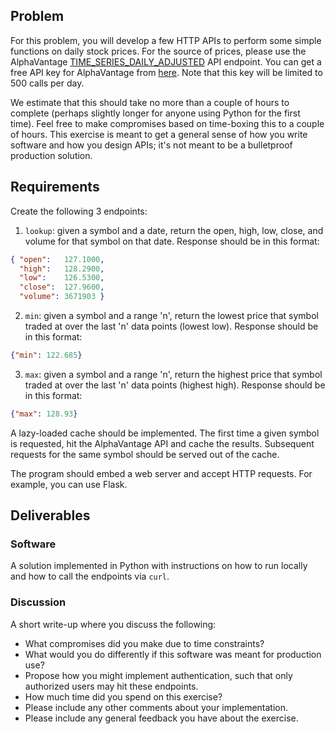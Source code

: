 ## Problem

For this problem, you will develop a few HTTP APIs to perform some simple functions on daily stock prices. For the source of prices, please use the AlphaVantage
[TIME_SERIES_DAILY_ADJUSTED](https://www.alphavantage.co/documentation/#dailyadj) API endpoint. You can get a free API key for AlphaVantage from [here](https://www.alphavantage.co/support/#api-key). Note that this key will be limited to 500 calls per day.

We estimate that this should take no more than a couple of hours to complete (perhaps slightly longer for anyone using Python for the first time).  Feel free to make compromises based on time-boxing this to a couple of hours. This exercise is meant to get a general sense of how you write software and how you design APIs; it's not meant to be a bulletproof production solution.

## Requirements

Create the following 3 endpoints:

1. `lookup`: given a symbol and a date, return the open, high, low, close, and volume for that symbol on that date. Response should be in this format:
```json
{ "open":   127.1000, 
  "high":   128.2900,
  "low":    126.5300,
  "close":  127.9600,
  "volume": 3671903 }
```
2. `min`: given a symbol and a range 'n', return the lowest price that symbol traded at over the last 'n' data points (lowest low). Response should be in this format:
```json
{"min": 122.685}
```
3. `max`: given a symbol and a range 'n', return the highest price that symbol traded at over the last 'n' data points (highest high). Response should be in this format:
```json
{"max": 128.93}
```

A lazy-loaded cache should be implemented. The first time a given symbol is requested, hit the AlphaVantage API and cache the results. Subsequent requests for the same symbol should be served out of the cache.

The program should embed a web server and accept HTTP requests. For example, you can use Flask.

## Deliverables

### Software
A solution implemented in Python with instructions on how to run locally and how to call the endpoints via `curl`.

### Discussion
A short write-up where you discuss the following:

- What compromises did you make due to time constraints?
- What would you do differently if this software was meant for production use?
- Propose how you might implement authentication, such that only authorized users may hit these endpoints.
- How much time did you spend on this exercise?
- Please include any other comments about your implementation.
- Please include any general feedback you have about the exercise.
